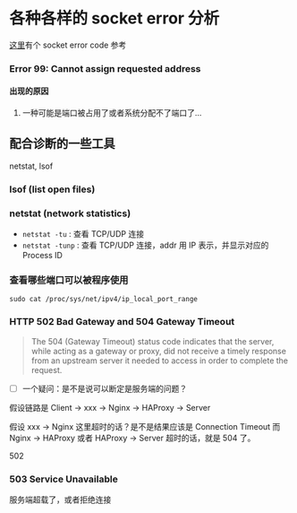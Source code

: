 # 各种各样的 socket error 分析

[这里](https://gist.github.com/gabrielfalcao/4216897)有个 socket error code 参考


### Error 99: Cannot assign requested address

#### 出现的原因

1. 一种可能是端口被占用了或者系统分配不了端口了...


## 配合诊断的一些工具

netstat, lsof

### lsof (list open files)

### netstat (network statistics)

- `netstat -tu` : 查看 TCP/UDP 连接
- `netstat -tunp` : 查看 TCP/UDP 连接，addr 用 IP 表示，并显示对应的 Process ID

### 查看哪些端口可以被程序使用

`sudo cat /proc/sys/net/ipv4/ip_local_port_range`

### HTTP 502 Bad Gateway and 504 Gateway Timeout

> The 504 (Gateway Timeout) status code indicates that the server,
while acting as a gateway or proxy, did not receive a timely response
from an upstream server it needed to access in order to complete the
request.

- [ ] 一个疑问：是不是说可以断定是服务端的问题？

假设链路是 Client -> xxx -> Nginx -> HAProxy -> Server

假设 xxx -> Nginx 这里超时的话？是不是结果应该是 Connection Timeout
而 Nginx -> HAProxy 或者 HAProxy -> Server 超时的话，就是 504 了。

502

### 503 Service Unavailable

服务端超载了，或者拒绝连接